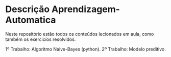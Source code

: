 # Descrição Aprendizagem-Automatica
Neste repositório estão todos os conteúdos lecionados em aula, como também os exercicíos resolvidos.

1º Trabalho: Algoritmo Naive-Bayes (python).
2º Trabalho: Modelo preditivo.
